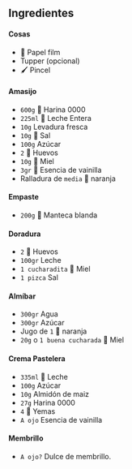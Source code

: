 ## Ingredientes

#### Cosas

- 🧻 Papel film
- Tupper (opcional)
- 🖌️ Pincel

#### Amasijo

- `600g` 🌽 Harina 0000
- `225ml` 🥛 Leche Entera
- `10g` Levadura fresca
- `10g` 🧂 Sal
- `100g` Azúcar
- `2` 🥚 Huevos
- `10g` 🍯 Miel
- `3gr` 🍦 Esencia de vainilla
- Ralladura de `media` 🍊 naranja

#### Empaste

- `200g` 🧈 Manteca blanda

#### Doradura

- `2` 🥚 Huevos
- `100gr` Leche
- `1 cucharadita` 🍯 Miel
- `1 pizca` Sal

#### Almíbar

- `300gr` Agua
- `300gr` Azúcar
- Jugo de `1` 🍊 naranja
- `20g` o `1 buena cucharada` 🍯 Miel

#### Crema Pastelera

- `335ml` 🥛 Leche
- `100g` Azúcar
- `10g` Almidón de maiz
- `27g` Harina 0000
- `4` 🥚 Yemas
- `A ojo` Esencia de vainilla

#### Membrillo

- `A ojo?` Dulce de membrillo.
